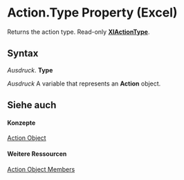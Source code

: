 
# Action.Type Property (Excel)

Returns the action type. Read-only  **[XlActionType](9a4489d3-6342-f86d-5eec-f9db2852f7c0.md)**.


## Syntax

 _Ausdruck_. **Type**

 _Ausdruck_ A variable that represents an **Action** object.


## Siehe auch


#### Konzepte


[Action Object](8a54e4ed-8392-e198-66df-987f94841968.md)
#### Weitere Ressourcen


[Action Object Members](http://msdn.microsoft.com/library/facec89c-9df7-e199-574b-78c86d91dd6e%28Office.15%29.aspx)